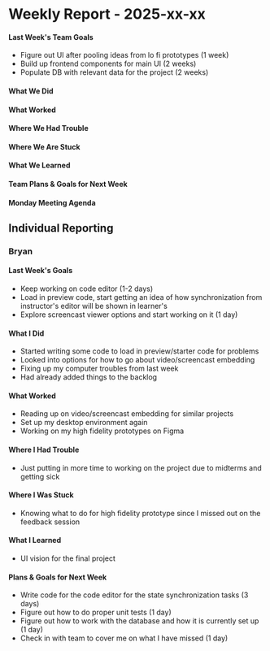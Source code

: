 # Weekly Report - 2025-xx-xx

#### Last Week's Team Goals
- Figure out UI after pooling ideas from lo fi prototypes (1 week)
- Build up frontend components for main UI (2 weeks)
- Populate DB with relevant data for the project (2 weeks)

#### What We Did

#### What Worked

#### Where We Had Trouble

#### Where We Are Stuck

#### What We Learned

#### Team Plans & Goals for Next Week

#### Monday Meeting Agenda

## Individual Reporting

### Bryan

#### Last Week's Goals
- Keep working on code editor (1-2 days)
- Load in preview code, start getting an idea of how synchronization from instructor's editor will be shown in learner's
- Explore screencast viewer options and start working on it (1 day)

#### What I Did
- Started writing some code to load in preview/starter code for problems
- Looked into options for how to go about video/screencast embedding
- Fixing up my computer troubles from last week
- Had already added things to the backlog

#### What Worked
- Reading up on video/screencast embedding for similar projects
- Set up my desktop environment again
- Working on my high fidelity prototypes on Figma

#### Where I Had Trouble
- Just putting in more time to working on the project due to midterms and getting sick

#### Where I Was Stuck
- Knowing what to do for high fidelity prototype since I missed out on the feedback session

#### What I Learned
- UI vision for the final project

#### Plans & Goals for Next Week
- Write code for the code editor for the state synchronization tasks (3 days)
- Figure out how to do proper unit tests (1 day)
- Figure out how to work with the database and how it is currently set up (1 day)
- Check in with team to cover me on what I have missed (1 day)